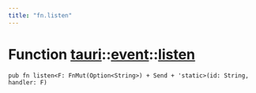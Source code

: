 ```yaml
---
title: "fn.listen"
---
```


# Function [tauri](/docs/api/rust/tauri/../index.html)::​[event](/docs/api/rust/tauri/index.html)::​[listen](/docs/api/rust/tauri/)

    pub fn listen<F: FnMut(Option<String>) + Send + 'static>(id: String, handler: F)
      